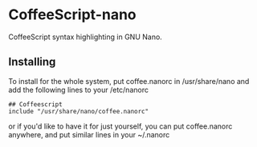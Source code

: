 CoffeeScript-nano
=================

CoffeeScript syntax highlighting in GNU Nano.

Installing
----------

To install for the whole system, put coffee.nanorc in /usr/share/nano and add the following lines to your /etc/nanorc
```
## Coffeescript
include "/usr/share/nano/coffee.nanorc"
```

or if you'd like to have it for just yourself, you can put coffee.nanorc anywhere, and put similar lines in your ~/.nanorc
